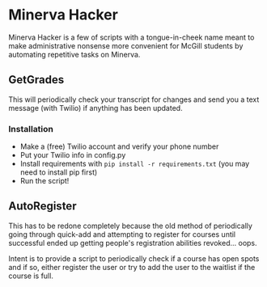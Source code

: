 # Minerva Hacker

Minerva Hacker is a few of scripts with a tongue-in-cheek name meant to make administrative nonsense more convenient for McGill students by automating repetitive tasks on Minerva.

## GetGrades

This will periodically check your transcript for changes and send you a text message (with Twilio) if anything has been updated.

### Installation

* Make a (free) Twilio account and verify your phone number
* Put your Twilio info in config.py
* Install requirements with `pip install -r requirements.txt` (you may need to install pip first)
* Run the script!
  
## AutoRegister

This has to be redone completely because the old method of periodically going through quick-add and attempting to register for courses until successful ended up getting people's registration abilities revoked... oops.

Intent is to provide a script to periodically check if a course has open spots and if so, either register the user or try to add the user to the waitlist if the course is full.
